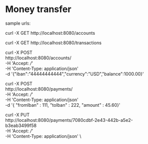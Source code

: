 # Money transfer

sample urls:

curl -X GET http://localhost:8080/accounts 

curl -X GET http://localhost:8080/transactions

curl -X POST \
  http://localhost:8080/accounts/ \
  -H 'Accept: */*' \
  -H 'Content-Type: application/json' \
  -d '{"iban":"44444444444","currency":"USD","balance":1000.00}'
  
curl -X POST \
  http://localhost:8080/payments/ \
  -H 'Accept: */*' \
  -H 'Content-Type: application/json' \
  -d '{
	"fromIban" : 111,
	"toIban" : 222,
	"amount" : 45.60}'
  
curl -X PUT \
  http://localhost:8080/payments/7080cdbf-2e43-442b-a5e2-b3eab3499f58 \
  -H 'Accept: */*' \
  -H 'Content-Type: application/json' \
  
  
  
